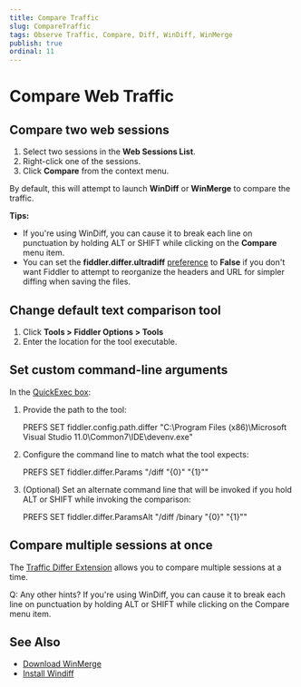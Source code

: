 ```yaml
---
title: Compare Traffic
slug: CompareTraffic
tags: Observe Traffic, Compare, Diff, WinDiff, WinMerge
publish: true
ordinal: 11
---
```


Compare Web Traffic
===================

Compare two web sessions
------------------------

1. Select two sessions in the **Web Sessions List**.
2. Right-click one of the sessions.
3. Click **Compare** from the context menu. 

By default, this will attempt to launch **WinDiff** or **WinMerge** to compare the traffic.

**Tips:**

+ If you're using WinDiff, you can cause it to break each line on punctuation by holding ALT or SHIFT while clicking on the **Compare** menu item.
+ You can set the **fiddler.differ.ultradiff** [preference][5] to **False** if you don't want Fiddler to attempt to reorganize the headers and URL for simpler diffing when saving the files.

Change default text comparison tool
-----------------------------------

1. Click **Tools > Fiddler Options > Tools**
2. Enter the location for the tool executable.

Set custom command-line arguments
---------------------------------

In the [QuickExec box][3]:

1. Provide the path to the tool:

    PREFS SET fiddler.config.path.differ "C:\Program Files (x86)\Microsoft Visual Studio 11.0\Common7\IDE\devenv.exe"

2. Configure the command line to match what the tool expects:

    PREFS SET fiddler.differ.Params "/diff \"{0}\" \"{1}\""

3. (Optional) Set an alternate command line that will be invoked if you hold ALT or SHIFT while invoking the comparison:

    PREFS SET fiddler.differ.ParamsAlt "/diff /binary \"{0}\" \"{1}\""

Compare multiple sessions at once
---------------------------------

The [Traffic Differ Extension][4] allows you to compare multiple sessions at a time.

Q: Any other hints?
If you're using WinDiff, you can cause it to break each line on punctuation by holding ALT or SHIFT while clicking on the Compare menu item.



See Also
--------

+ [Download WinMerge][1]
+ [Install Windiff][2]

[1]: http://winmerge.org/
[2]: http://support.microsoft.com/kb/159214
[3]: ../../KnowledgeBase/QuickExec
[4]: http://fiddler2.com/add-ons
[5]: ../../KnowledgeBase/FiddlerScript/FiddlerPrefs
